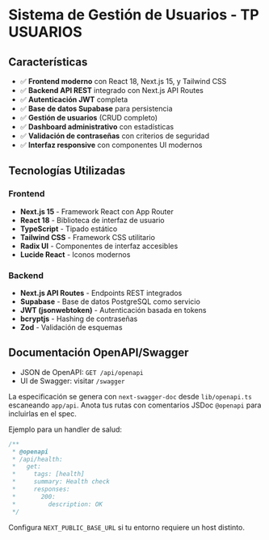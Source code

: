 # Sistema de Gestión de Usuarios - TP USUARIOS

## Características

- ✅ **Frontend moderno** con React 18, Next.js 15, y Tailwind CSS
- ✅ **Backend API REST** integrado con Next.js API Routes
- ✅ **Autenticación JWT** completa
- ✅ **Base de datos Supabase** para persistencia
- ✅ **Gestión de usuarios** (CRUD completo)
- ✅ **Dashboard administrativo** con estadísticas
- ✅ **Validación de contraseñas** con criterios de seguridad
- ✅ **Interfaz responsive** con componentes UI modernos

## Tecnologías Utilizadas

### Frontend
- **Next.js 15** - Framework React con App Router
- **React 18** - Biblioteca de interfaz de usuario
- **TypeScript** - Tipado estático
- **Tailwind CSS** - Framework CSS utilitario
- **Radix UI** - Componentes de interfaz accesibles
- **Lucide React** - Iconos modernos

### Backend
- **Next.js API Routes** - Endpoints REST integrados
- **Supabase** - Base de datos PostgreSQL como servicio
- **JWT (jsonwebtoken)** - Autenticación basada en tokens
- **bcryptjs** - Hashing de contraseñas
- **Zod** - Validación de esquemas

## Documentación OpenAPI/Swagger

- JSON de OpenAPI: `GET /api/openapi`
- UI de Swagger: visitar `/swagger`

La especificación se genera con `next-swagger-doc` desde `lib/openapi.ts` escaneando `app/api`.
Anota tus rutas con comentarios JSDoc `@openapi` para incluirlas en el spec.

Ejemplo para un handler de salud:

```ts
/**
 * @openapi
 * /api/health:
 *   get:
 *     tags: [health]
 *     summary: Health check
 *     responses:
 *       200:
 *         description: OK
 */
```

Configura `NEXT_PUBLIC_BASE_URL` si tu entorno requiere un host distinto.
